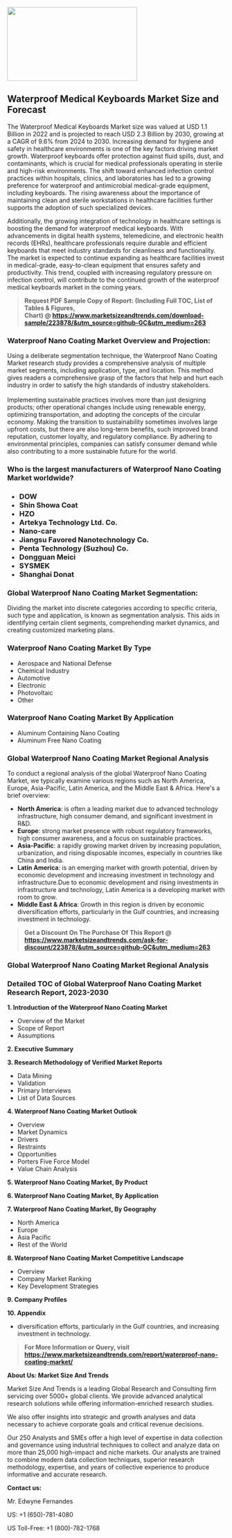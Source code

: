 <p><img class="alignnone size-medium wp-image-20088" src="https://ffe5etoiles.com/wp-content/uploads/2024/12/MST1-300x171.png" alt="" width="300" height="171" /></p><h2>Waterproof Medical Keyboards Market Size and Forecast</h2><p>The Waterproof Medical Keyboards Market size was valued at USD 1.1 Billion in 2022 and is projected to reach USD 2.3 Billion by 2030, growing at a CAGR of 9.6% from 2024 to 2030. Increasing demand for hygiene and safety in healthcare environments is one of the key factors driving market growth. Waterproof keyboards offer protection against fluid spills, dust, and contaminants, which is crucial for medical professionals operating in sterile and high-risk environments. The shift toward enhanced infection control practices within hospitals, clinics, and laboratories has led to a growing preference for waterproof and antimicrobial medical-grade equipment, including keyboards. The rising awareness about the importance of maintaining clean and sterile workstations in healthcare facilities further supports the adoption of such specialized devices.</p><p>Additionally, the growing integration of technology in healthcare settings is boosting the demand for waterproof medical keyboards. With advancements in digital health systems, telemedicine, and electronic health records (EHRs), healthcare professionals require durable and efficient keyboards that meet industry standards for cleanliness and functionality. The market is expected to continue expanding as healthcare facilities invest in medical-grade, easy-to-clean equipment that ensures safety and productivity. This trend, coupled with increasing regulatory pressure on infection control, will contribute to the continued growth of the waterproof medical keyboards market in the coming years.</p></p><blockquote id="" class=""><strong>Request PDF Sample Copy of Report: (Including Full TOC, List of Tables &amp; Figures, Chart)&nbsp;@&nbsp;<strong><a href="https://www.marketsizeandtrends.com/download-sample/223878/&utm_source=github-GC&utm_medium=263" target="_blank">https://www.marketsizeandtrends.com/download-sample/223878/&utm_source=github-GC&utm_medium=263</a></strong></strong></blockquote><h3 id="" class="">Waterproof Nano Coating Market&nbsp;Overview and Projection:</h3><p id="" class="">Using a deliberate segmentation technique, the Waterproof Nano Coating Market research study provides a comprehensive analysis of multiple market segments, including application, type, and location. This method gives readers a comprehensive grasp of the factors that help and hurt each industry in order to satisfy the high standards of industry stakeholders. <br /> <br />Implementing sustainable practices involves more than just designing products; other operational changes include using renewable energy, optimizing transportation, and adopting the concepts of the circular economy. Making the transition to sustainability sometimes involves large upfront costs, but there are also long-term benefits, such improved brand reputation, customer loyalty, and regulatory compliance. By adhering to environmental principles, companies can satisfy consumer demand while also contributing to a more sustainable future for the world.</p><h3 id="" class="">Who is the largest manufacturers of&nbsp;Waterproof Nano Coating Market worldwide?</h3><h3 class=""><p><ul><li>DOW </li><li> Shin Showa Coat </li><li> HZO </li><li> Artekya Technology Ltd. Co. </li><li> Nano-care </li><li> Jiangsu Favored Nanotechnology Co. </li><li> Penta Technology (Suzhou) Co. </li><li> Dongguan Meici </li><li> SYSMEK </li><li> Shanghai Donat</li></ul></p></h3><h3 id="" class="">Global&nbsp;Waterproof Nano Coating Market Segmentation:</h3><p id="" class="">Dividing the market into discrete categories according to specific criteria, such type and application, is known as segmentation analysis. This aids in identifying certain client segments, comprehending market dynamics, and creating customized marketing plans.</p><h3 id="" class="">Waterproof Nano Coating Market&nbsp;By Type</h3><p><p><ul><li>Aerospace and National Defense</li><li> Chemical Industry</li><li> Automotive</li><li> Electronic</li><li> Photovoltaic</li><li> Other</p></li></ul></p></p><h3 id="" class="">Waterproof Nano Coating Market&nbsp;By Application</h3><p class=""><p><ul><li>Aluminum Containing Nano Coating</li><li> Aluminum Free Nano Coating</li></ul></p></p><h3 id="" class="">Global Waterproof Nano Coating Market Regional Analysis</h3><p id="" class="">To conduct a regional analysis of the global Waterproof Nano Coating Market, we typically examine various regions such as North America, Europe, Asia-Pacific, Latin America, and the Middle East &amp; Africa. Here's a brief overview:</p><ul><li><strong>North America</strong>: is often a leading market due to advanced technology infrastructure, high consumer demand, and significant investment in R&amp;D.</li><li><strong>Europe</strong>: strong market presence with robust regulatory frameworks, high consumer awareness, and a focus on sustainable practices.</li><li><strong>Asia-Pacific</strong>: a rapidly growing market driven by increasing population, urbanization, and rising disposable incomes, especially in countries like China and India.</li><li><strong>Latin America</strong>: is an emerging market with growth potential, driven by economic development and increasing investment in technology and infrastructure.Due to economic development and rising investments in infrastructure and technology, Latin America is a developing market with room to grow.</li><li><strong>Middle East &amp; Africa</strong>: Growth in this region is driven by economic diversification efforts, particularly in the Gulf countries, and increasing investment in technology.</li></ul><blockquote id="" class=""><strong>Get a Discount On The Purchase Of This Report @ <strong><a href="https://www.marketsizeandtrends.com/ask-for-discount/223878/&utm_source=github-GC&utm_medium=263" target="_blank">https://www.marketsizeandtrends.com/ask-for-discount/223878/&utm_source=github-GC&utm_medium=263</a></strong></strong></blockquote><h3 id="" class="">Global Waterproof Nano Coating Market Regional Analysis</h3><h3 id="" class="">Detailed TOC of Global Waterproof Nano Coating Market Research Report, 2023-2030</h3><p id="" class=""><strong>1. Introduction of the Waterproof Nano Coating Market</strong></p><ul><li>Overview of the Market</li><li>Scope of Report</li><li>Assumptions</li></ul><p id="" class=""><strong>2. Executive Summary</strong></p><p id="" class=""><strong>3. Research Methodology of Verified Market Reports</strong></p><ul><li>Data Mining</li><li>Validation</li><li>Primary Interviews</li><li>List of Data Sources</li></ul><p id="" class=""><strong>4. Waterproof Nano Coating Market Outlook</strong></p><ul><li>Overview</li><li>Market Dynamics</li><li>Drivers</li><li>Restraints</li><li>Opportunities</li><li>Porters Five Force Model</li><li>Value Chain Analysis</li></ul><p id="" class=""><strong>5. Waterproof Nano Coating Market, By Product</strong></p><p id="" class=""><strong>6. Waterproof Nano Coating Market, By Application</strong></p><p id="" class=""><strong>7. Waterproof Nano Coating Market, By Geography</strong></p><ul><li>North America</li><li>Europe</li><li>Asia Pacific</li><li>Rest of the World</li></ul><p id="" class=""><strong>8. Waterproof Nano Coating Market Competitive Landscape</strong></p><ul><li>Overview</li><li>Company Market Ranking</li><li>Key Development Strategies</li></ul><p id="" class=""><strong>9. Company Profiles</strong></p><p id="" class=""><strong>10. Appendix</strong></p><ul><li>diversification efforts, particularly in the Gulf countries, and increasing investment in technology.</li></ul><blockquote id="" class=""><strong>For More Information or Query, visit <strong><strong><a href="https://www.marketsizeandtrends.com/report/waterproof-nano-coating-market/" target="_blank">https://www.marketsizeandtrends.com/report/waterproof-nano-coating-market/</a></strong></strong></strong></blockquote><p id="" class=""><strong>About Us: Market Size And Trends</strong></p><p id="" class="">Market Size And Trends is a leading Global Research and Consulting firm servicing over 5000+ global clients. We provide advanced analytical research solutions while offering information-enriched research studies.</p><p id="" class="">We also offer insights into strategic and growth analyses and data necessary to achieve corporate goals and critical revenue decisions.</p><p id="" class="">Our 250 Analysts and SMEs offer a high level of expertise in data collection and governance using industrial techniques to collect and analyze data on more than 25,000 high-impact and niche markets. Our analysts are trained to combine modern data collection techniques, superior research methodology, expertise, and years of collective experience to produce informative and accurate research.</p><p id="" class=""><strong>Contact us:</strong></p><p id="" class="">Mr. Edwyne Fernandes</p><p id="" class="">US: +1 (650)-781-4080</p><p id="" class="">US Toll-Free: +1 (800)-782-1768</p>
